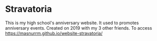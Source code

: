 # Stravatoria

This is my high school's anniversary website. It used to promotes anniversary events. Created on 2019 with my 3 other friends.
To access https://masnurrm.github.io/website-stravatoria/
